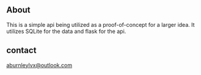 ## About
This is a simple api being utilized as a proof-of-concept for a larger idea.
It utilizes SQLite for the data and flask for the api. 

## contact
aburnleylvx@outlook.com